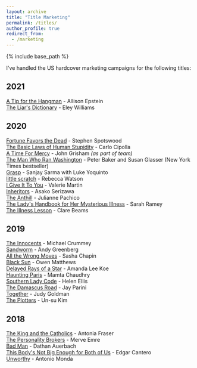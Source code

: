 ```yaml
---
layout: archive
title: "Title Marketing"
permalink: /titles/
author_profile: true
redirect_from:
  - /marketing
---
```


{% include base_path %}

I've handled the US hardcover marketing campaigns for the following titles:

## 2021
[A Tip for the Hangman](https://www.penguinrandomhouse.com/books/654111/a-tip-for-the-hangman-by-allison-epstein/) - Allison Epstein  
[The Liar's Dictionary](https://www.penguinrandomhouse.com/books/656259/the-liars-dictionary-by-eley-williams/) - Eley Williams

## 2020
[Fortune Favors the Dead](https://www.penguinrandomhouse.com/books/646872/fortune-favors-the-dead-by-stephen-spotswood/) - Stephen Spotswood  
[The Basic Laws of Human Stupidity](https://www.penguinrandomhouse.com/books/639356/the-basic-laws-of-human-stupidity-by-carlo-m-cipolla/) - Carlo Cipolla  
[A Time For Mercy](https://www.penguinrandomhouse.com/books/623067/a-time-for-mercy-by-john-grisham/) - John Grisham _(as part of team)_  
[The Man Who Ran Washington](https://www.penguinrandomhouse.com/books/253135/the-man-who-ran-washington-by-peter-baker-and-susan-glasser/) - Peter Baker and Susan Glasser (New York Times bestseller)  
[Grasp](https://www.penguinrandomhouse.com/books/546526/grasp-by-sanjay-sarma-with-luke-yoquinto/) - Sanjay Sarma with Luke Yoquinto  
[little scratch](https://www.penguinrandomhouse.com/books/617429/little-scratch-by-rebecca-watson/) - Rebecca Watson  
[I Give It To You](https://www.penguinrandomhouse.com/books/635764/i-give-it-to-you-by-valerie-martin/) - Valerie Martin  
[Inheritors](https://www.penguinrandomhouse.com/books/609857/inheritors-by-asako-serizawa/) - Asako Serizawa  
[The Anthill](https://www.penguinrandomhouse.com/books/622669/the-anthill-by-julianne-pachico/) - Julianne Pachico  
[The Lady's Handbook for Her Mysterious Illness](https://www.penguinrandomhouse.com/books/207159/the-ladys-handbook-for-her-mysterious-illness-by-sarah-ramey/) - Sarah Ramey  
[The Illness Lesson](https://www.penguinrandomhouse.com/books/600712/the-illness-lesson-by-clare-beams/) - Clare Beams

## 2019
[The Innocents](https://www.penguinrandomhouse.com/books/258498/the-innocents-by-michael-crummey/) - Michael Crummey  
[Sandworm](https://www.penguinrandomhouse.com/books/597684/sandworm-by-andy-greenberg/) - Andy Greenberg  
[All the Wrong Moves](https://www.penguinrandomhouse.com/books/608580/all-the-wrong-moves-by-sasha-chapin/) - Sasha Chapin  
[Black Sun](https://www.penguinrandomhouse.com/books/563696/black-sun-by-owen-matthews/) - Owen Matthews  
[Delayed Rays of a Star](https://www.penguinrandomhouse.com/books/595106/delayed-rays-of-a-star-by-amanda-lee-koe/) - Amanda Lee Koe  
[Haunting Paris](https://www.penguinrandomhouse.com/books/600213/haunting-paris-by-mamta-chaudhry/) - Mamta Chaudhry  
[Southern Lady Code](https://www.penguinrandomhouse.com/books/567252/southern-lady-code-by-helen-ellis/) - Helen Ellis  
[The Damascus Road](https://www.penguinrandomhouse.com/books/126571/the-damascus-road-by-jay-parini/) - Jay Parini  
[Together](https://www.penguinrandomhouse.com/books/573379/together-by-judy-goldman/) - Judy Goldman  
[The Plotters](https://www.penguinrandomhouse.com/books/595403/the-plotters-by-un-su-kim/) - Un-su Kim 

## 2018
[The King and the Catholics](https://www.penguinrandomhouse.com/books/598692/the-king-and-the-catholics-by-antonia-fraser/) - Antonia Fraser  
[The Personality Brokers](https://www.penguinrandomhouse.com/books/546958/the-personality-brokers-by-merve-emre/) - Merve Emre  
[Bad Man](https://www.penguinrandomhouse.com/books/557959/bad-man-by-dathan-auerbach/) - Dathan Auerbach  
[This Body's Not Big Enough for Both of Us](https://www.penguinrandomhouse.com/books/573075/this-bodys-not-big-enough-for-both-of-us-by-edgar-cantero/) - Edgar Cantero  
[Unworthy](https://www.penguinrandomhouse.com/books/558171/unworthy-by-antonio-monda/) - Antonio Monda 